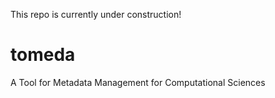 This repo is currently under construction!

# tomeda
A Tool for Metadata Management for Computational Sciences
